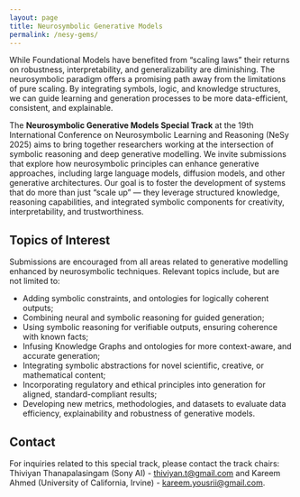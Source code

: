 ```yaml
---
layout: page
title: Neurosymbolic Generative Models
permalink: /nesy-gems/
---
```


While Foundational Models have benefited from “scaling laws” their returns on robustness, interpretability, and generalizability are diminishing.  The neurosymbolic paradigm offers a promising path away from the limitations of pure scaling. By integrating symbols, logic, and knowledge structures, we can guide learning and generation processes to be more data-efficient, consistent, and explainable. 

The **Neurosymbolic Generative Models Special Track** at the 19th International Conference on Neurosymbolic Learning and Reasoning (NeSy 2025) aims to bring together researchers working at the intersection of symbolic reasoning and deep generative modelling. We invite submissions that explore how neurosymbolic principles can enhance generative approaches, including large language models, diffusion models, and other generative architectures. Our goal is to foster the development of systems that do more than just “scale up” — they leverage structured knowledge, reasoning capabilities, and integrated symbolic components for creativity, interpretability, and trustworthiness. 

## Topics of Interest
Submissions are encouraged from all areas related to generative modelling enhanced by neurosymbolic techniques. Relevant topics include, but are not limited to:
- Adding symbolic constraints, and ontologies for logically coherent outputs;
- Combining neural and symbolic reasoning for guided generation;
- Using symbolic reasoning for verifiable outputs, ensuring coherence with known facts;
- Infusing Knowledge Graphs and ontologies for more context-aware, and accurate generation;
- Integrating symbolic abstractions for novel scientific, creative, or mathematical content;
- Incorporating regulatory and ethical principles into generation for aligned, standard-compliant results;
- Developing new metrics, methodologies, and datasets to evaluate data efficiency, explainability and robustness of generative models.

## Contact
For inquiries related to this special track, please contact the track chairs: Thiviyan Thanapalasingam (Sony AI) - [thiviyan.t@gmail.com](mailto:thiviyan.t@gmail.com) and Kareem Ahmed (University of California, Irvine) - [kareem.yousrii@gmail.com](mailto:kareem.yousrii@gmail.com). 